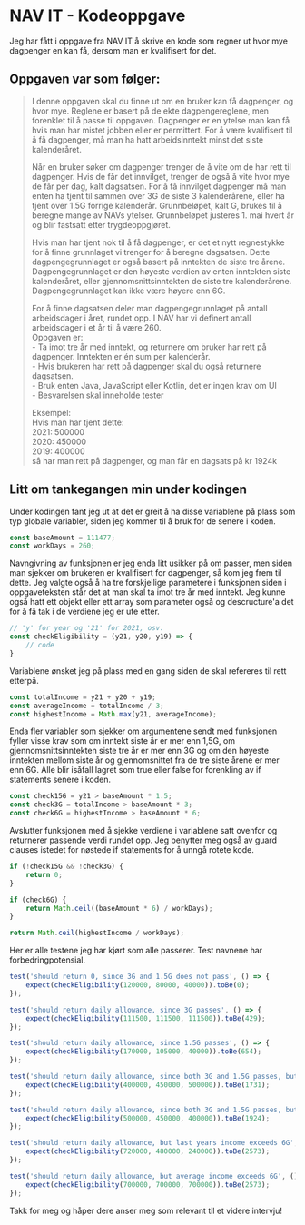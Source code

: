 # NAV IT - Kodeoppgave

Jeg har fått i oppgave fra NAV IT å skrive en kode som regner ut hvor mye dagpenger en kan få, dersom man er kvalifisert for det.

## Oppgaven var som følger:<br>

> I denne oppgaven skal du finne ut om en bruker kan få dagpenger, og hvor mye. Reglene er basert på de ekte dagpengereglene, men forenklet til å passe til oppgaven.
> Dagpenger er en ytelse man kan få hvis man har mistet jobben eller er permittert. For å være kvalifisert til å få dagpenger, må man ha hatt arbeidsinntekt minst det siste kalenderåret.
>
> Når en bruker søker om dagpenger trenger de å vite om de har rett til dagpenger. Hvis de får det innvilget, trenger de også å vite hvor mye de får per dag, kalt dagsatsen. For å få innvilget dagpenger må man enten ha tjent til sammen over 3G de siste 3 kalenderårene, eller ha tjent over 1.5G forrige kalenderår.
> Grunnbeløpet, kalt G, brukes til å beregne mange av NAVs ytelser. Grunnbeløpet justeres 1. mai hvert år og blir fastsatt etter trygdeoppgjøret.
>
> Hvis man har tjent nok til å få dagpenger, er det et nytt regnestykke for å finne grunnlaget vi trenger for å beregne dagsatsen. Dette dagpengegrunnlaget er også basert på inntekten de siste tre årene. Dagpengegrunnlaget er den høyeste verdien av enten inntekten siste kalenderåret, eller gjennomsnittsinntekten de siste tre kalenderårene. Dagpengegrunnlaget kan ikke være høyere enn 6G.
>
> For å finne dagsatsen deler man dagpengegrunnlaget på antall arbeidsdager i året, rundet opp. I NAV har vi definert antall arbeidsdager i et år til å være 260.
> <br> Oppgaven er:
> <br> - Ta imot tre år med inntekt, og returnere om bruker har rett på dagpenger. Inntekten er én sum per kalenderår.
> <br> - Hvis brukeren har rett på dagpenger skal du også returnere dagsatsen.
> <br> - Bruk enten Java, JavaScript eller Kotlin, det er ingen krav om UI
> <br> - Besvarelsen skal inneholde tester
>
> Eksempel:
> <br> Hvis man har tjent dette:
> <br> 2021: 500000
> <br> 2020: 450000
> <br> 2019: 400000
> <br> så har man rett på dagpenger, og man får en dagsats på kr 1924k

## Litt om tankegangen min under kodingen

Under kodingen fant jeg ut at det er greit å ha disse variablene på plass som typ globale variabler, siden jeg kommer til å bruk for de senere i koden.

```JavaScript
const baseAmount = 111477;
const workDays = 260;
```

Navngivning av funksjonen er jeg enda litt usikker på om passer, men siden man sjekker om brukeren er kvalifisert for dagpenger, så kom jeg frem til dette. Jeg valgte også å ha tre forskjellige parametere i funksjonen siden i oppgaveteksten står det at man skal ta imot tre år med inntekt. Jeg kunne også hatt ett objekt eller ett array som parameter også og descructure'a det for å få tak i de verdiene jeg er ute etter.

```JavaScript
// 'y' for year og '21' for 2021, osv.
const checkEligibility = (y21, y20, y19) => {
    // code
}
```

Variablene ønsket jeg på plass med en gang siden de skal refereres til rett etterpå.

```JavaScript
const totalIncome = y21 + y20 + y19;
const averageIncome = totalIncome / 3;
const highestIncome = Math.max(y21, averageIncome);
```

Enda fler variabler som sjekker om argumentene sendt med funksjonen fyller visse krav som om inntekt siste år er mer enn 1,5G, om gjennomsnittsinntekten siste tre år er mer enn 3G og om den høyeste inntekten mellom siste år og gjennomsnittet fra de tre siste årene er mer enn 6G. Alle blir isåfall lagret som true eller false for forenkling av if statements senere i koden.

```JavaScript
const check15G = y21 > baseAmount * 1.5;
const check3G = totalIncome > baseAmount * 3;
const check6G = highestIncome > baseAmount * 6;
```

Avslutter funksjonen med å sjekke verdiene i variablene satt ovenfor og returnerer passende verdi rundet opp. Jeg benytter meg også av guard clauses istedet for nøstede if statements for å unngå rotete kode.

```JavaScript
if (!check15G && !check3G) {
	return 0;
}

if (check6G) {
    return Math.ceil((baseAmount * 6) / workDays);
}

return Math.ceil(highestIncome / workDays);
```

Her er alle testene jeg har kjørt som alle passerer. Test navnene har forbedringpotensial.

```JavaScript
test('should return 0, since 3G and 1.5G does not pass', () => {
	expect(checkEligibility(120000, 80000, 40000)).toBe(0);
});

test('should return daily allowance, since 3G passes', () => {
	expect(checkEligibility(111500, 111500, 111500)).toBe(429);
});

test('should return daily allowance, since 1.5G passes', () => {
	expect(checkEligibility(170000, 105000, 40000)).toBe(654);
});

test('should return daily allowance, since both 3G and 1.5G passes, but average income exceeds last years income', () => {
	expect(checkEligibility(400000, 450000, 500000)).toBe(1731);
});

test('should return daily allowance, since both 3G and 1.5G passes, but last years income exceeds average income', () => {
	expect(checkEligibility(500000, 450000, 400000)).toBe(1924);
});

test('should return daily allowance, but last years income exceeds 6G', () => {
	expect(checkEligibility(720000, 480000, 240000)).toBe(2573);
});

test('should return daily allowance, but average income exceeds 6G', () => {
	expect(checkEligibility(700000, 700000, 700000)).toBe(2573);
});
```

Takk for meg og håper dere anser meg som relevant til et videre intervju!
